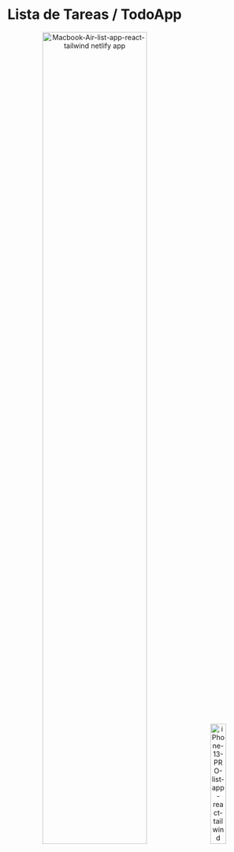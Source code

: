 # Lista de Tareas / TodoApp

<p align="center">
  <img src="https://github.com/user-attachments/assets/623ee60f-899f-435b-86e5-1db8e28dfc71" alt="Macbook-Air-list-app-react-tailwind netlify app" width="65%" style="margin-right: 10px;">
  <img src="https://github.com/user-attachments/assets/50e7d784-e971-4d90-b29e-93428a4cc9fc" alt="iPhone-13-PRO-list-app-react-tailwind netlify app" width="25%" style="margin-left: 10px;">
</p>


